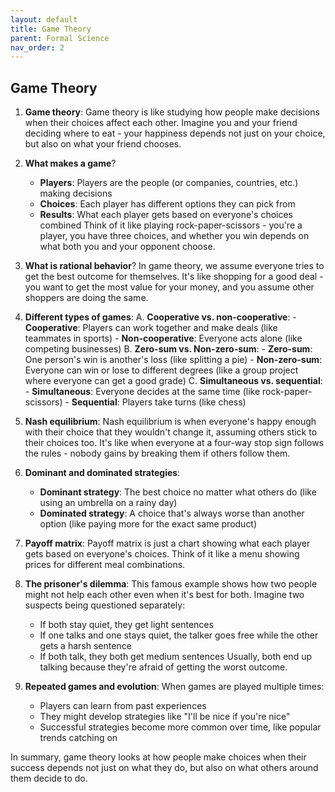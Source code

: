 ```yaml
---
layout: default
title: Game Theory
parent: Formal Science
nav_order: 2
---
```


## Game Theory

1. **Game theory**: Game theory is like studying how people make decisions when their choices affect each other. Imagine you and your friend deciding where to eat - your happiness depends not just on your choice, but also on what your friend chooses.

2. **What makes a game**?
    - **Players**: Players are the people (or companies, countries, etc.) making decisions
    - **Choices**: Each player has different options they can pick from
    - **Results**: What each player gets based on everyone's choices combined
    Think of it like playing rock-paper-scissors - you're a player, you have three choices, and whether you win depends on what both you and your opponent choose.

3. **What is rational behavior**? In game theory, we assume everyone tries to get the best outcome for themselves. It's like shopping for a good deal - you want to get the most value for your money, and you assume other shoppers are doing the same.

4. **Different types of games**:
    A. **Cooperative vs. non-cooperative**:
        - **Cooperative**: Players can work together and make deals (like teammates in sports)
        - **Non-cooperative**: Everyone acts alone (like competing businesses)
    B. **Zero-sum vs. Non-zero-sum**:
        - **Zero-sum**: One person's win is another's loss (like splitting a pie)
        - **Non-zero-sum**: Everyone can win or lose to different degrees (like a group project where everyone can get a good grade)
    C. **Simultaneous vs. sequential**:
        - **Simultaneous**: Everyone decides at the same time (like rock-paper-scissors)
        - **Sequential**: Players take turns (like chess)

5. **Nash equilibrium**: Nash equilibrium is when everyone's happy enough with their choice that they wouldn't change it, assuming others stick to their choices too. It's like when everyone at a four-way stop sign follows the rules - nobody gains by breaking them if others follow them.

6. **Dominant and dominated strategies**:
    - **Dominant strategy**: The best choice no matter what others do (like using an umbrella on a rainy day)
    - **Dominated strategy**: A choice that's always worse than another option (like paying more for the exact same product)

7. **Payoff matrix**: Payoff matrix is just a chart showing what each player gets based on everyone's choices. Think of it like a menu showing prices for different meal combinations.

7. **The prisoner's dilemma**: This famous example shows how two people might not help each other even when it's best for both. Imagine two suspects being questioned separately:
    - If both stay quiet, they get light sentences
    - If one talks and one stays quiet, the talker goes free while the other gets a harsh sentence
    - If both talk, they both get medium sentences
    Usually, both end up talking because they're afraid of getting the worst outcome.

8. **Repeated games and evolution**: When games are played multiple times:
    - Players can learn from past experiences
    - They might develop strategies like "I'll be nice if you're nice"
    - Successful strategies become more common over time, like popular trends catching on

In summary, game theory looks at how people make choices when their success depends not just on what they do, but also on what others around them decide to do.

